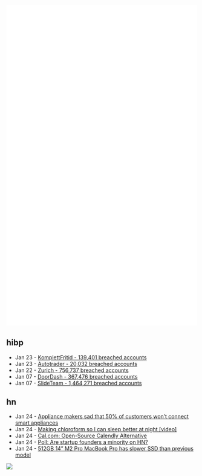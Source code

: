 ![Metrics](https://raw.githubusercontent.com/phixion/phixion/master/metrics.svg)

## hibp

<!--
for https://github.com/phixion/phixion/blob/main/.github/workflows/feeds.yml
-->
<!--START_SECTION:haveibeenpwnd-->
- Jan 23 - [KomplettFritid - 139,401 breached accounts](https://haveibeenpwned.com/PwnedWebsites#KomplettFritid)
- Jan 23 - [Autotrader - 20,032 breached accounts](https://haveibeenpwned.com/PwnedWebsites#Autotrader)
- Jan 22 - [Zurich - 756,737 breached accounts](https://haveibeenpwned.com/PwnedWebsites#Zurich)
- Jan 07 - [DoorDash - 367,476 breached accounts](https://haveibeenpwned.com/PwnedWebsites#DoorDash)
- Jan 07 - [SlideTeam - 1,464,271 breached accounts](https://haveibeenpwned.com/PwnedWebsites#SlideTeam)
<!--END_SECTION:haveibeenpwnd-->

## hn

<!--
for https://github.com/phixion/phixion/blob/main/.github/workflows/feeds.yml
-->
<!--START_SECTION:hn-->
- Jan 24 - [Appliance makers sad that 50% of customers won’t connect smart appliances](https://arstechnica.com/gadgets/2023/01/half-of-smart-appliances-remain-disconnected-from-internet-makers-lament/)
- Jan 24 - [Making chloroform so I can sleep better at night [video]](https://www.youtube.com/watch?v=L23akTkDqTM)
- Jan 24 - [Cal.com: Open-Source Calendly Alternative](https://cal.com/)
- Jan 24 - [Poll: Are startup founders a minority on HN?](https://news.ycombinator.com/item?id=34507665)
- Jan 24 - [512GB 14” M2 Pro MacBook Pro has slower SSD than previous model](https://twitter.com/ZONEofTECH/status/1617946631156162560)
<!--END_SECTION:hn-->

<!--
for https://yhype.me
-->
![](https://hit.yhype.me/github/profile?user_id=13013670)
